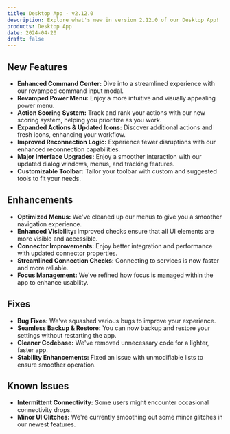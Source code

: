 ```yaml
---
title: Desktop App - v2.12.0
description: Explore what's new in version 2.12.0 of our Desktop App!
products: Desktop App
date: 2024-04-20
draft: false
---
```


## **New Features**
- **Enhanced Command Center:** Dive into a streamlined experience with our revamped command input modal.
- **Revamped Power Menu:** Enjoy a more intuitive and visually appealing power menu.
- **Action Scoring System:** Track and rank your actions with our new scoring system, helping you prioritize as you work.
- **Expanded Actions & Updated Icons:** Discover additional actions and fresh icons, enhancing your workflow.
- **Improved Reconnection Logic:** Experience fewer disruptions with our enhanced reconnection capabilities.
- **Major Interface Upgrades:** Enjoy a smoother interaction with our updated dialog windows, menus, and tracking features.
- **Customizable Toolbar:** Tailor your toolbar with custom and suggested tools to fit your needs.

## **Enhancements**
- **Optimized Menus:** We've cleaned up our menus to give you a smoother navigation experience.
- **Enhanced Visibility:** Improved checks ensure that all UI elements are more visible and accessible.
- **Connector Improvements:** Enjoy better integration and performance with updated connector properties.
- **Streamlined Connection Checks:** Connecting to services is now faster and more reliable.
- **Focus Management:** We've refined how focus is managed within the app to enhance usability.

## **Fixes**
- **Bug Fixes:** We've squashed various bugs to improve your experience.
- **Seamless Backup & Restore:** You can now backup and restore your settings without restarting the app.
- **Cleaner Codebase:** We've removed unnecessary code for a lighter, faster app.
- **Stability Enhancements:** Fixed an issue with unmodifiable lists to ensure smoother operation.

## **Known Issues**
- **Intermittent Connectivity:** Some users might encounter occasional connectivity drops.
- **Minor UI Glitches:** We're currently smoothing out some minor glitches in our newest features.
